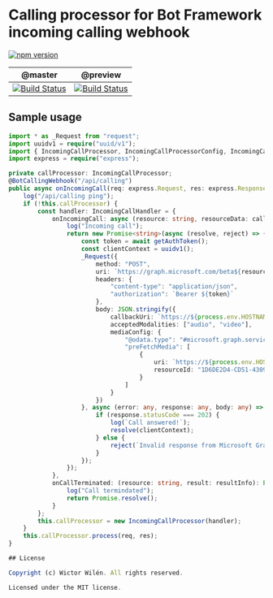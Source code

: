 # Calling processor for Bot Framework incoming calling webhook

[![npm version](https://badge.fury.io/js/botbuilder-calling-processors.svg)](https://badge.fury.io/js/botbuilder-calling-processors)

 | @master | @preview |
 :--------:|:---------:
 [![Build Status](https://travis-ci.org/wictorwilen/botbuilder-calling-processors.svg?branch=master)](https://travis-ci.org/wictorwilen/botbuilder-calling-processors)|[![Build Status](https://travis-ci.org/wictorwilen/botbuilder-calling-processors.svg?branch=preview)](https://travis-ci.org/wictorwilen/botbuilder-calling-processors)


## Sample usage

``` TypeScript
import * as _Request from "request";
import uuidv1 = require("uuid/v1");
import { IncomingCallProcessor, IncomingCallProcessorConfig, IncomingCallHandler, call, resultInfo } from "botbuilder-calling-processor";
import express = require("express");

private callProcessor: IncomingCallProcessor;
@BotCallingWebhook("/api/calling")
public async onIncomingCall(req: express.Request, res: express.Response, next: express.NextFunction) {
    log("/api/calling ping");
    if (!this.callProcessor) {
        const handler: IncomingCallHandler = {
            onIncomingCall: async (resource: string, resourceData: call): Promise<string> => {
                log("Incoming call");
                return new Promise<string>(async (resolve, reject) => {
                    const token = await getAuthToken();
                    const clientContext = uuidv1();
                    _Request({
                        method: "POST",
                        uri: `https://graph.microsoft.com/beta${resource}/answer`,
                        headers: {
                            "content-type": "application/json",
                            "authorization": `Bearer ${token}`
                        },
                        body: JSON.stringify({
                            callbackUri: `https://${process.env.HOSTNAME}/api/calling`,
                            acceptedModalities: ["audio", "video"],
                            mediaConfig: {
                                "@odata.type": "#microsoft.graph.serviceHostedMediaConfig",
                                "preFetchMedia": [
                                    {
                                        uri: `https://${process.env.HOSTNAME}/assets/audio1.wav`,
                                        resourceId: "1D6DE2D4-CD51-4309-8DAA-70768651088E"
                                    }
                                ] 
                            }
                        })
                    }, async (error: any, response: any, body: any) => {
                        if (response.statusCode === 202) {
                            log(`Call answered!`);
                            resolve(clientContext); 
                        } else {
                            reject(`Invalid response from Microsoft Graph: ${response.status}`);
                        }
                    });
                });
            },
            onCallTerminated: (resource: string, result: resultInfo): Promise<void> => {
                log("Call termindated");
                return Promise.resolve();
            }
        };
        this.callProcessor = new IncomingCallProcessor(handler);
    }
    this.callProcessor.process(req, res);
}

## License

Copyright (c) Wictor Wilén. All rights reserved.

Licensed under the MIT license.